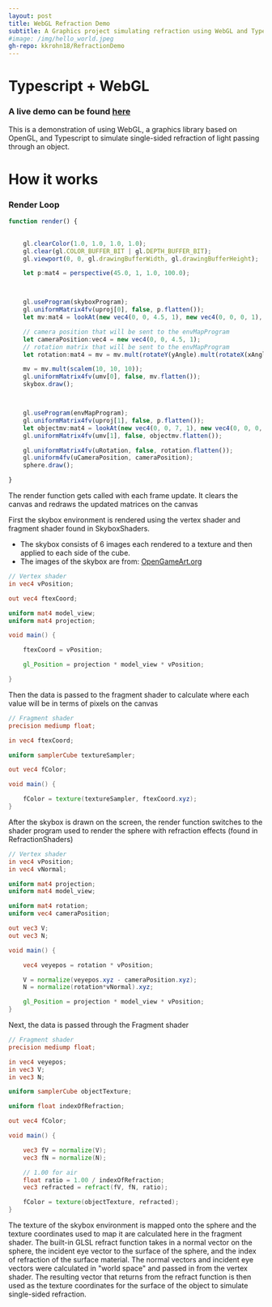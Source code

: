 ```yaml
---
layout: post
title: WebGL Refraction Demo
subtitle: A Graphics project simulating refraction using WebGL and Typescript
#image: /img/hello_world.jpeg
gh-repo: kkrohn18/RefractionDemo
---
```


# Typescript + WebGL
### A live demo can be found [here](https://kkrohn18.github.io/RefractionDemo/index.html)

This is a demonstration of using WebGL, a graphics library based on OpenGL, and Typescript to simulate single-sided refraction of light passing through an object.

# How it works
### Render Loop


```typescript
function render() {

    
    gl.clearColor(1.0, 1.0, 1.0, 1.0);
    gl.clear(gl.COLOR_BUFFER_BIT | gl.DEPTH_BUFFER_BIT);
    gl.viewport(0, 0, gl.drawingBufferWidth, gl.drawingBufferHeight);

    let p:mat4 = perspective(45.0, 1, 1.0, 100.0);



    gl.useProgram(skyboxProgram);
    gl.uniformMatrix4fv(uproj[0], false, p.flatten());
    let mv:mat4 = lookAt(new vec4(0, 0, 4.5, 1), new vec4(0, 0, 0, 1), new vec4(0, 1, 0, 0));

    // camera position that will be sent to the envMapProgram
    let cameraPosition:vec4 = new vec4(0, 0, 4.5, 1);
    // rotation matrix that will be sent to the envMapProgram
    let rotation:mat4 = mv = mv.mult(rotateY(yAngle).mult(rotateX(xAngle)));

    mv = mv.mult(scalem(10, 10, 10));
    gl.uniformMatrix4fv(umv[0], false, mv.flatten());
    skybox.draw();



    gl.useProgram(envMapProgram);
    gl.uniformMatrix4fv(uproj[1], false, p.flatten());
    let objectmv:mat4 = lookAt(new vec4(0, 0, 7, 1), new vec4(0, 0, 0, 1), new vec4(0, 1, 0, 0));
    gl.uniformMatrix4fv(umv[1], false, objectmv.flatten());

    gl.uniformMatrix4fv(uRotation, false, rotation.flatten());
    gl.uniform4fv(uCameraPosition, cameraPosition);
    sphere.draw();

}
```
The render function gets called with each frame update.
It clears the canvas and redraws the updated matrices on the canvas

First the skybox environment is rendered using the vertex shader and fragment shader found in SkyboxShaders. 
- The skybox consists of 6 images each rendered to a texture and then applied to each side of the cube.
- The images of the skybox are from: [OpenGameArt.org](https://opengameart.org/content/elyvisions-skyboxes)

```glsl
// Vertex shader
in vec4 vPosition;

out vec4 ftexCoord;

uniform mat4 model_view;
uniform mat4 projection;

void main() {

    ftexCoord = vPosition;

    gl_Position = projection * model_view * vPosition;

}
```
Then the data is passed to the fragment shader to calculate where each value will be in terms of pixels on the canvas
```glsl
// Fragment shader
precision mediump float;

in vec4 ftexCoord;

uniform samplerCube textureSampler;

out vec4 fColor;

void main() {

    fColor = texture(textureSampler, ftexCoord.xyz);
}
```

After the skybox is drawn on the screen, the render function switches to the shader program used to render the sphere with refraction effects (found in RefractionShaders)
```glsl
// Vertex shader
in vec4 vPosition;
in vec4 vNormal;

uniform mat4 projection;
uniform mat4 model_view;

uniform mat4 rotation;
uniform vec4 cameraPosition;

out vec3 V;
out vec3 N;

void main() {

    vec4 veyepos = rotation * vPosition;

    V = normalize(veyepos.xyz - cameraPosition.xyz);
    N = normalize(rotation*vNormal).xyz;

    gl_Position = projection * model_view * vPosition;
}
```
Next, the data is passed through the Fragment shader
```glsl
// Fragment shader
precision mediump float;

in vec4 veyepos;
in vec3 V;
in vec3 N;

uniform samplerCube objectTexture;

uniform float indexOfRefraction;

out vec4 fColor;

void main() {

    vec3 fV = normalize(V);
    vec3 fN = normalize(N);

    // 1.00 for air
    float ratio = 1.00 / indexOfRefraction;
    vec3 refracted = refract(fV, fN, ratio);

    fColor = texture(objectTexture, refracted);
}
```
The texture of the skybox environment is mapped onto the sphere and the texture coordinates used to map it are calculated here in the fragment shader. The built-in GLSL refract function takes in a normal vector on the sphere, the incident eye vector to the surface of the sphere, and the index of refraction of the surface material. The normal vectors and incident eye vectors were calculated in "world space" and passed in from the vertex shader. The resulting vector that returns from the refract function is then used as the texture coordinates for the surface of the object to simulate single-sided refraction.
